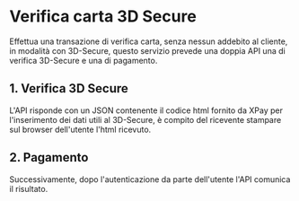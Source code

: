 # Verifica carta 3D Secure
Effettua una transazione di verifica carta, senza nessun addebito al cliente, in modalità con 3D-Secure, questo servizio prevede una doppia API una di verifica 3D-Secure e una di pagamento.

## 1. Verifica 3D Secure
L'API risponde con un JSON contenente il codice html fornito da XPay per l'inserimento dei dati utili al 3D-Secure, è compito del ricevente stampare sul browser dell'utente l'html ricevuto.

## 2. Pagamento
Successivamente, dopo l'autenticazione da parte dell'utente l'API comunica il risultato.